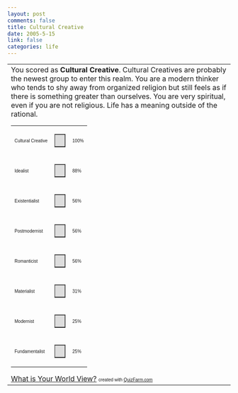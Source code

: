 ```yaml
--- 
layout: post
comments: false
title: Cultural Creative
date: 2005-5-15
link: false
categories: life
---
```


<table border="0" cellpadding="5" cellspacing="0" width="480">
<tr>
<td>You scored as <strong>Cultural Creative</strong>. Cultural Creatives are probably the newest group to enter this realm. You are a modern thinker who tends to shy away from organized religion but still feels as if there is something greater than ourselves. You are very spiritual, even if you are not religious. Life has a meaning outside of the rational.
<table border="0" cellpadding="0" cellspacing="0" width="300">
<tr>
<td><font face="Arial" size="1">Cultural Creative</font></td>
<td>
<table bgcolor="#dddddd" border="1" cellpadding="0" cellspacing="0" width="100">
<tr>
<td>&nbsp;</td>
</tr>
</table>
</td>
<td><font face="Arial" size="1">100%</font></td>
</tr>
<tr>
<td><font face="Arial" size="1">Idealist</font></td>
<td>
<table bgcolor="#dddddd" border="1" cellpadding="0" cellspacing="0" width="88">
<tr>
<td>&nbsp;</td>
</tr>
</table>
</td>
<td><font face="Arial" size="1">88%</font></td>
</tr>
<tr>
<td><font face="Arial" size="1">Existentialist</font></td>
<td>
<table bgcolor="#dddddd" border="1" cellpadding="0" cellspacing="0" width="56">
<tr>
<td>&nbsp;</td>
</tr>
</table>
</td>
<td><font face="Arial" size="1">56%</font></td>
</tr>
<tr>
<td><font face="Arial" size="1">Postmodernist</font></td>
<td>
<table bgcolor="#dddddd" border="1" cellpadding="0" cellspacing="0" width="56">
<tr>
<td>&nbsp;</td>
</tr>
</table>
</td>
<td><font face="Arial" size="1">56%</font></td>
</tr>
<tr>
<td><font face="Arial" size="1">Romanticist</font></td>
<td>
<table bgcolor="#dddddd" border="1" cellpadding="0" cellspacing="0" width="56">
<tr>
<td>&nbsp;</td>
</tr>
</table>
</td>
<td><font face="Arial" size="1">56%</font></td>
</tr>
<tr>
<td><font face="Arial" size="1">Materialist</font></td>
<td>
<table bgcolor="#dddddd" border="1" cellpadding="0" cellspacing="0" width="31">
<tr>
<td>&nbsp;</td>
</tr>
</table>
</td>
<td><font face="Arial" size="1">31%</font></td>
</tr>
<tr>
<td><font face="Arial" size="1">Modernist</font></td>
<td>
<table bgcolor="#dddddd" border="1" cellpadding="0" cellspacing="0" width="25">
<tr>
<td>&nbsp;</td>
</tr>
</table>
</td>
<td><font face="Arial" size="1">25%</font></td>
</tr>
<tr>
<td><font face="Arial" size="1">Fundamentalist</font></td>
<td>
<table bgcolor="#dddddd" border="1" cellpadding="0" cellspacing="0" width="25">
<tr>
<td>&nbsp;</td>
</tr>
</table>
</td>
<td><font face="Arial" size="1">25%</font></td>
</tr>
</table>
<a href="http://quizfarm.com/test.php?q_id=23320">What is Your World View?</a>
<font face="Arial" size="1">created with <a href="http://quizfarm.com/">QuizFarm.com</a></font></td>
</tr>
</table>
